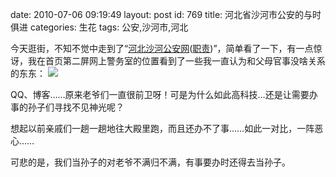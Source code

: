 date: 2010-07-06 09:19:49
layout: post
id: 769
title: 河北省沙河市公安的与时俱进
categories: 生花
tags: 公安,沙河市,河北

今天逛街，不知不觉中走到了“[河北沙河公安网](http://www.shgaj.gov.cn/)([职责](http://le5le.com/104))”，简单看了一下，有一点惊讶，我在首页第二屏网上警务室的位置看到了一些我一直认为和父母官事没啥关系的东东：
![](http://blog.kurrunk.com/wp-content/uploads/2010/07/shahe.jpg)

QQ、博客……原来老爷们一直很前卫呀！可是为什么如此高科技…还是让需要办事的孙子们寻找不见神光呢？

想起以前亲戚们一趟一趟地往大殿里跑，而且还办不了事……如此一对比，一阵恶心……

可悲的是，我们当孙子的对老爷不满归不满，有事要办时还得去当孙子。
